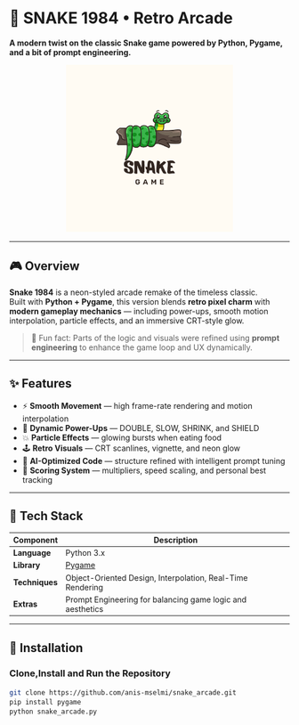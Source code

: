 # 🐍 SNAKE 1984 • Retro Arcade

**A modern twist on the classic Snake game powered by Python, Pygame, and a bit of prompt engineering.**

<p align="center">
  <img src="Snake.png" alt="Snake 1984" width="300"/>
</p>


---

## 🎮 Overview

**Snake 1984** is a neon-styled arcade remake of the timeless classic.  
Built with **Python + Pygame**, this version blends **retro pixel charm** with **modern gameplay mechanics** — including power-ups, smooth motion interpolation, particle effects, and an immersive CRT-style glow.

> 🧠 Fun fact: Parts of the logic and visuals were refined using **prompt engineering** to enhance the game loop and UX dynamically.

---

## ✨ Features

- ⚡ **Smooth Movement** — high frame-rate rendering and motion interpolation  
- 🧩 **Dynamic Power-Ups** — DOUBLE, SLOW, SHRINK, and SHIELD  
- 💥 **Particle Effects** — glowing bursts when eating food  
- 🕹️ **Retro Visuals** — CRT scanlines, vignette, and neon glow  
- 🧠 **AI-Optimized Code** — structure refined with intelligent prompt tuning  
- 🧾 **Scoring System** — multipliers, speed scaling, and personal best tracking  

---

## 🧰 Tech Stack

| Component | Description |
|------------|-------------|
| **Language** | Python 3.x |
| **Library** | [Pygame](https://www.pygame.org/) |
| **Techniques** | Object-Oriented Design, Interpolation, Real-Time Rendering |
| **Extras** | Prompt Engineering for balancing game logic and aesthetics |

---

## 🚀 Installation

###  Clone,Install and Run the Repository
```bash
git clone https://github.com/anis-mselmi/snake_arcade.git
pip install pygame
python snake_arcade.py

